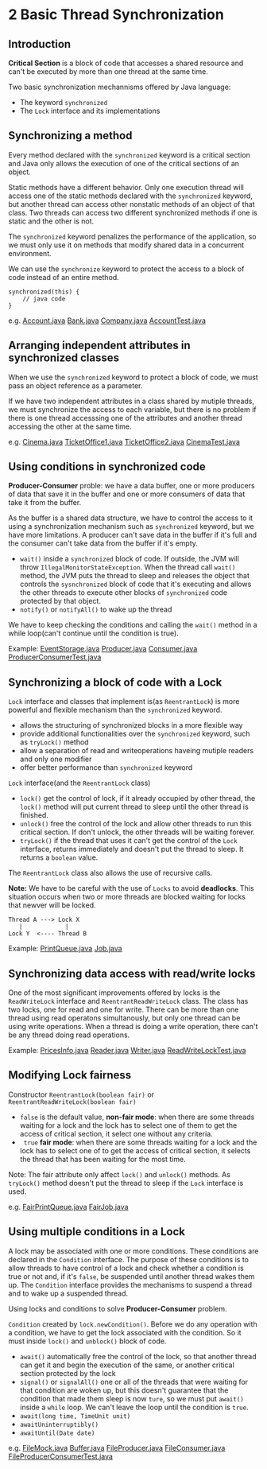 # 2 Basic Thread Synchronization

## Introduction

__Critical Section__ is a block of code that accesses a shared resource and can't be executed by more than one thread at the same time.

Two basic synchronization mechannisms offered by Java language:

* The keyword `synchronized`
* The `Lock` interface and its implementations

## Synchronizing a method

Every method declared with the `synchronized` keyword is a critical section and Java only allows the execution of one of the critical sections of an object.

Static methods have a different behavior.
Only one execution thread will access one of the static methods declared with the `synchronized` keyword, but another thread can access other nonstatic methods of an object of that class. Two threads can access two different synchronized methods if one is static and the other is not.

The `synchronized` keyword penalizes the performance of the application, so we must only use it on methods that modify shared data in a concurrent environment.

We can use the `synchronize` keyword to protect the access to a block of code instead of an entire method.

    synchronized(this) {
        // java code
    }

e.g. [Account.java](sychronizing-method/Account.java) [Bank.java](sychronizing-method/Bank.java) [Company.java](sychronizing-method/Company.java) [AccountTest.java](sychronizing-method/AccountTest.java)


## Arranging independent attributes in synchronized classes

When we use the `synchronized` keyword to protect a block of code, we must pass an object reference as a parameter.

If we have two independent attributes in a class shared by mutiple threads, we must synchronize the access to each variable, but there is no problem if there is one thread accesssing one of the attributes and another thread accessing the other at the same time.

e.g. [Cinema.java](arranging-independent-attributes-in-synchronized-class/Cinema.java) [TicketOffice1.java](arranging-independent-attributes-in-synchronized-class/TicketOffice1.java) [TicketOffice2.java](arranging-independent-attributes-in-synchronized-class/TicketOffice2.java) [CinemaTest.java](arranging-independent-attributes-in-synchronized-class/CinemaTest.java)


## Using conditions in synchronized code

__Producer-Consumer__ proble: we have a data buffer, one or more producers of data that save it in the buffer and one or more consumers of data that take it from the buffer.

As the buffer is a shared data structure, we have to control the access to it using a synchronization mechanism such as `synchronized` keyword, but we have more limitations.
A producer can't save data in the buffer if it's full and the consumer can't take data from the buffer if it's empty.

* `wait()` inside a `synchronized` block of code. If outside, the JVM will throw `IllegalMonitorStateException`. When the thread call `wait()` method, the JVM puts the thread to sleep and releases the object that controls the `sysnchronized` block of code that it's executing and allows the other threads to execute other blocks of `synchronized` code protected by that object.
* `notify()` or `notifyAll()` to wake up the thread

We have to keep checking the conditions and calling the `wait()` method in a while loop(can't continue until the condition is true).

Example: [EventStorage.java](using-conditions-in-sychronized-code/EventStorage.java) [Producer.java](using-conditions-in-sychronized-code/Producer.java) [Consumer.java](using-conditions-in-sychronized-code/Consumer.java) [ProducerConsumerTest.java](using-conditions-in-sychronized-code/ProducerConsumer.java)


## Synchronizing a block of code with a Lock

`Lock` interface and classes that implement is(as `ReentrantLock`) is more powerful and flexible mechanism than the `synchronized` keyword.

* allows the structuring of synchronized blocks in a more flexible way
* provide additional functionalities over the `synchronized` keyword, such as `tryLock()` method
* allow a separation of read and writeoperations haveing mutiple readers and only one modifier
* offer better performance than `synchronized` keyword

`Lock` interface(and the `ReentrantLock` class)

* `lock()` get the control of lock, if it already occupied by other thread, the `lock()` method will put current thread to sleep until the other thread is finished.
* `unlock()` free the control of the lock and allow other threads to run this critical section. If don't unlock, the other threads will be waiting forever.
* `tryLock()` if the thread that uses it can't get the control of the `Lock` interface, returns immediately and doesn't put the thread to sleep. It returns a `boolean` value.

The `ReentrantLock` class also allows the use of recursive calls.

__Note:__ We have to be careful with the use of `Locks` to avoid __deadlocks__. This situation occurs when two or more threads are blocked waiting for locks that newver will be locked.

    Thread A ---> Lock X
       |            |
    Lock Y  <---- Thread B

Example: [PrintQueue.java](synchronizing-block-code-using-lock/PrintQueue.java) [Job.java](synchronizing-block-code-using-lock/Job.java)


## Synchronizing data access with read/write locks

One of the most significant improvements offered by locks is the `ReadWriteLock` interface and `ReentrantReadWriteLock` class.
The class has two locks, one for read and one for write. There can be more than one thread using read operatons simultanously, but only one thread can be using write operations. When a thread is doing a write operation, there can't be any thread doing read operations.

Example: [PricesInfo.java](synchronizing-data-access-with-read-write-lock/PricesInfo.java) [Reader.java](synchronizing-data-access-with-read-write-lock/Reader.java) [Writer.java](synchronizing-data-access-with-read-write-lock/Writer.java) [ReadWriteLockTest.java](synchronizing-data-access-with-read-write-lock/ReadWriteLockTest.java)


## Modifying Lock fairness

Constructor `ReentrantLock(boolean fair)` or `ReentrantReadWriteLock(boolean fair)`

* `false` is the default value, __non-fair mode__: when there are some threads waiting for a lock and the lock has to select one of them to get the access of critical section, it select one without any criteria.
* ` true` __fair mode__: when there are some threads waiting for a lock and the lock has to select one of to get the access of critical section, it selects the thread that has been waiting for the most time.

Note: The fair attribute only affect `lock()` and `unlock()` methods. As `tryLock()` method doesn't put the thread to sleep if the `Lock` interface is used.

e.g. [FairPrintQueue.java](modifying-lock-fairness/FairPrintQueue.java) [FairJob.java](modifying-lock-fairness/FairJob.java)


## Using multiple conditions in a Lock

A lock may be associated with one or more conditions. These conditions are declared in the `Condition` interface.
The purpose of these conditions is to allow threads to have control of a lock and check whether a condition is true or not and, if it's `false`, be suspended until another thread wakes them up.
The `Condition` interface provides the mechanisms to suspend a thread and to wake up a suspended thread.

Using locks and conditions to solve __Producer-Consumer__ problem.

`Condition` created by `lock.newCondition()`. Before we do any operation with a condition, we have to get the lock associated with the condition.
So it must inside `lock()` and `unblock()` block of code.

* `await()` automatically free the control of the lock, so that another thread can get it and begin the execution of the same, or another critical section protected by the lock
* `signal()` or `signalAll()` one or all of the threads  that were waiting for that condition are woken up, but this doesn't guarantee that the condition that made them sleep is now `ture`, so we must put `await()` inside a `while` loop. We can't leave the loop until the condition is `true`.
* `await(long time, TimeUnit unit)`
* `awaitUninterruptibly()`
* `awaitUntil(Date date)` 

e.g. [FileMock.java](FileMock.java) [Buffer.java](Buffer.java) [FileProducer.java](FileProducer.java) [FileConsumer.java](FileConsumer.java) [FileProducerConsumerTest.java](FileProducerConsumerTest.java)
